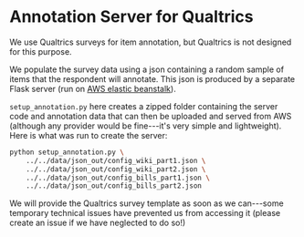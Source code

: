 # Annotation Server for Qualtrics

We use Qualtrics surveys for item annotation, but Qualtrics is not designed for this purpose.

We populate the survey data using a json containing a random sample of items that the respondent will annotate. This json is produced by a separate Flask server (run on [AWS elastic beanstalk](https://aws.amazon.com/elasticbeanstalk/)). 

`setup_annotation.py` here creates a zipped folder containing the server code and annotation data that can then be uploaded and served from AWS (although any provider would be fine---it's very simple and lightweight). Here is what was run to create the server:

```bash
python setup_annotation.py \
    ../../data/json_out/config_wiki_part1.json \
    ../../data/json_out/config_wiki_part2.json \
    ../../data/json_out/config_bills_part1.json \
    ../../data/json_out/config_bills_part2.json
```

We will provide the Qualtrics survey template as soon as we can---some temporary technical issues have prevented us from accessing it (please create an issue if we have neglected to do so!)